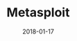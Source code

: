 ---
layout: site
title: "Metasploit"
date: 2018-01-17
categories: []
version: 1.3.20
major: 1
minor: 3
patch: 20
slug: metasploit
link: https://metasploit.help.rapid7.com/docs
permalink: /sites/:slug
---